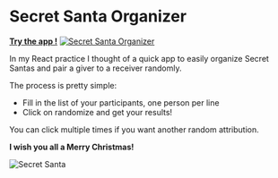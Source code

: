 # Secret Santa Organizer

[**Try the app !**](https://secretsanta-yay.web.app/)
[![Secret Santa Organizer](https://secretsanta-yay.web.app/static/media/title2.e99b141f9d9261827974.png)](https://secretsanta-yay.web.app/)

In my React practice I thought of a quick app to easily organize Secret Santas and pair a giver to a receiver randomly.

The process is pretty simple:
- Fill in the list of your participants, one person per line
- Click on randomize and get your results!

You can click multiple times if you want another random attribution.

**I wish you all a Merry Christmas!**

![Secret Santa](https://secretsanta-yay.web.app/static/media/banderolle2.295e7ccad4e7883b7304.png)
